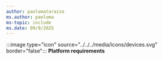 ```yaml
---
author: paolomatarazzo
ms.author: paoloma
ms-topic: include
ms.date: 09/9/2025
---
```


:::image type="icon" source="../../../media/icons/devices.svg" border="false"::: **Platform requirements**
